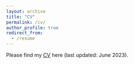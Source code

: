 ```yaml
---
layout: archive
title: "CV"
permalink: /cv/
author_profile: true
redirect_from:
  - /resume
---
```


Please find my [CV](https://nbviewer.org/github/LinChen-65/linchen/blob/9d213c578d9380b02a35967ab9ab19ec2cba0b5d/files/Curriculum_Vitae_Lin_Chen.pdf) here (last updated: June 2023).

